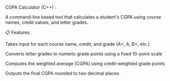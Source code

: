 CGPA Calculator (C++) : 

A command-line based tool that calculates a student's CGPA using course names, credit values, and letter grades.

📋 Features:

Takes input for each course name, credit, and grade (A+, A, B+, etc.)

Converts letter grades to numeric grade points using a fixed 10-point scale

Computes the weighted average (CGPA) using credit-weighted grade points

Outputs the final CGPA rounded to two decimal places
